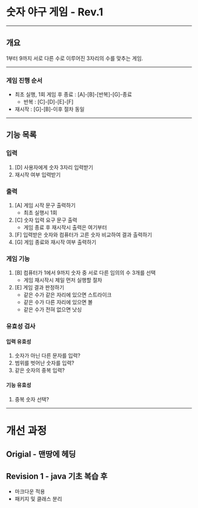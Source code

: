 # 숫자 야구 게임 - Rev.1
***
## 개요
1부터 9까지 서로 다른 수로 이루어진 3자리의 수를 맞추는 게임.
***
### 게임 진행 순서
+ 최초 실행, 1회 게임 후 종료 : [A]-[B]-[반복]-[G]-종료
   - 반복 : [C]-[D]-[E]-[F]
+ 재시작 : [G]-[B]-이후 절차 동일
***
## 기능 목록
### 입력
1. [D] 사용자에게 숫자 3자리 입력받기
2. 재시작 여부 입력받기
### 출력
1. [A] 게임 시작 문구 출력하기
   - 최초 실행시 1회
2. [C] 숫자 입력 요구 문구 출력
   - 게임 종료 후 재시작시 출력은 여기부터
3. [F] 입력받은 숫자와 컴퓨터가 고른 숫자 비교하여 결과 출력하기
4. [G] 게임 종료와 재시작 여부 출력하기
### 게임 기능
1. [B] 컴퓨터가 1에서 9까지 숫자 중 서로 다른 임의의 수 3개를 선택
   - 게임 재시작시 제일 먼저 실행할 절차
2. [E] 게임 결과 판정하기
   + 같은 수가 같은 자리에 있으면 스트라이크
   + 같은 수가 다른 자리에 있으면 볼
   + 같은 수가 전혀 없으면 낫싱
### 유효성 검사
#### 입력 유효성
1. 숫자가 아닌 다른 문자를 입력?
2. 범위를 벗어난 숫자를 입력?
3. 같은 숫자의 중복 입력?
#### 기능 유효성
1. 중복 숫자 선택?
***
# 개선 과정
## Origial - 맨땅에 헤딩
## Revision 1 - java 기초 복습 후
- 마크다운 적용
- 패키지 및 클래스 분리

